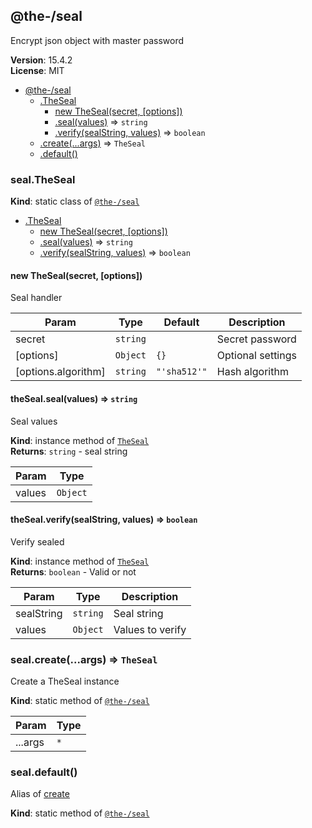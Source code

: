 <!--- Code generated by @the-/script-doc. DO NOT EDIT. -->

<a name="module_@the-/seal"></a>

## @the-/seal
Encrypt json object with master password

**Version**: 15.4.2  
**License**: MIT  

* [@the-/seal](#module_@the-/seal)
    * [.TheSeal](#module_@the-/seal.TheSeal)
        * [new TheSeal(secret, [options])](#new_module_@the-/seal.TheSeal_new)
        * [.seal(values)](#module_@the-/seal.TheSeal+seal) ⇒ <code>string</code>
        * [.verify(sealString, values)](#module_@the-/seal.TheSeal+verify) ⇒ <code>boolean</code>
    * [.create(...args)](#module_@the-/seal.create) ⇒ <code>TheSeal</code>
    * [.default()](#module_@the-/seal.default)

<a name="module_@the-/seal.TheSeal"></a>

### seal.TheSeal
**Kind**: static class of [<code>@the-/seal</code>](#module_@the-/seal)  

* [.TheSeal](#module_@the-/seal.TheSeal)
    * [new TheSeal(secret, [options])](#new_module_@the-/seal.TheSeal_new)
    * [.seal(values)](#module_@the-/seal.TheSeal+seal) ⇒ <code>string</code>
    * [.verify(sealString, values)](#module_@the-/seal.TheSeal+verify) ⇒ <code>boolean</code>

<a name="new_module_@the-/seal.TheSeal_new"></a>

#### new TheSeal(secret, [options])
Seal handler


| Param | Type | Default | Description |
| --- | --- | --- | --- |
| secret | <code>string</code> |  | Secret password |
| [options] | <code>Object</code> | <code>{}</code> | Optional settings |
| [options.algorithm] | <code>string</code> | <code>&quot;&#x27;sha512&#x27;&quot;</code> | Hash algorithm |

<a name="module_@the-/seal.TheSeal+seal"></a>

#### theSeal.seal(values) ⇒ <code>string</code>
Seal values

**Kind**: instance method of [<code>TheSeal</code>](#module_@the-/seal.TheSeal)  
**Returns**: <code>string</code> - seal string  

| Param | Type |
| --- | --- |
| values | <code>Object</code> | 

<a name="module_@the-/seal.TheSeal+verify"></a>

#### theSeal.verify(sealString, values) ⇒ <code>boolean</code>
Verify sealed

**Kind**: instance method of [<code>TheSeal</code>](#module_@the-/seal.TheSeal)  
**Returns**: <code>boolean</code> - Valid or not  

| Param | Type | Description |
| --- | --- | --- |
| sealString | <code>string</code> | Seal string |
| values | <code>Object</code> | Values to verify |

<a name="module_@the-/seal.create"></a>

### seal.create(...args) ⇒ <code>TheSeal</code>
Create a TheSeal instance

**Kind**: static method of [<code>@the-/seal</code>](#module_@the-/seal)  

| Param | Type |
| --- | --- |
| ...args | <code>\*</code> | 

<a name="module_@the-/seal.default"></a>

### seal.default()
Alias of [create](#module_@the-/seal.create)

**Kind**: static method of [<code>@the-/seal</code>](#module_@the-/seal)  
